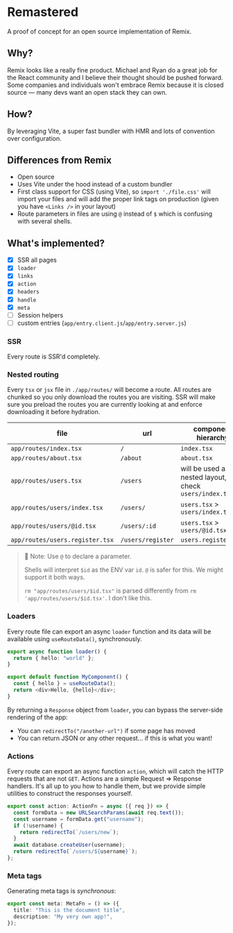# Remastered

A proof of concept for an open source implementation of Remix.

## Why?

Remix looks like a really fine product. Michael and Ryan do a great job for the React community and I believe their thought should be pushed forward. Some companies and individuals won't embrace Remix because it is closed source — many devs want an open stack they can own.

## How?

By leveraging Vite, a super fast bundler with HMR and lots of convention over configuration.

## Differences from Remix

- Open source
- Uses Vite under the hood instead of a custom bundler
- First class support for CSS (using Vite), so `import './file.css'` will import your files and will add the proper link tags on production (given you have `<Links />` in your layout)
- Route parameters in files are using `@` instead of `$` which is confusing with several shells.

## What's implemented?

- [x] SSR all pages
- [x] `loader`
- [x] `links`
- [x] `action`
- [x] `headers`
- [x] `handle`
- [x] `meta`
- [ ] Session helpers
- [ ] custom entries (`app/entry.client.js`/`app/entry.server.js`)

### SSR

Every route is SSR'd completely.

### Nested routing

Every `tsx` or `jsx` file in `./app/routes/` will become a route.
All routes are chunked so you only download the routes you are visiting.
SSR will make sure you preload the routes you are currently looking at and enforce downloading it before hydration.

| file                            | url               | component hierarchy                                      |
| ------------------------------- | ----------------- | -------------------------------------------------------- |
| `app/routes/index.tsx`          | `/`               | `index.tsx`                                              |
| `app/routes/about.tsx`          | `/about`          | `about.tsx`                                              |
| `app/routes/users.tsx`          | `/users`          | will be used as a nested layout, check `users/index.tsx` |
| `app/routes/users/index.tsx`    | `/users/`         | `users.tsx` > `users/index.tsx`                          |
| `app/routes/users/@id.tsx`      | `/users/:id`      | `users.tsx` > `users/@id.tsx`                            |
| `app/routes/users.register.tsx` | `/users/register` | `users.register.tsx`                                     |

> 📝 Note: Use `@` to declare a parameter.
>
> Shells will interpret `$id` as the ENV var `id`. `@` is safer for this. We might support it both ways.
>
> `rm "app/routes/users/$id.tsx"` is parsed differently from `rm 'app/routes/users/$id.tsx'`. I don't like this.

### Loaders

Every route file can export an async `loader` function and its data will be available using `useRouteData()`, synchronously.

```ts
export async function loader() {
  return { hello: "world" };
}

export default function MyComponent() {
  const { hello } = useRouteData();
  return <div>Hello, {hello}</div>;
}
```

By returning a `Response` object from `loader`, you can bypass the server-side rendering of the app:

- You can `redirectTo("/another-url")` if some page has moved
- You can return JSON or any other request... if this is what you want!

### Actions

Every route can export an async function `action`, which will catch the HTTP requests that are not `GET`.
Actions are a simple Request => Response handlers. It's all up to you how to handle them, but we provide simple utilities to construct the responses yourself.

```ts
export const action: ActionFn = async ({ req }) => {
  const formData = new URLSearchParams(await req.text());
  const username = formData.get("username");
  if (!username) {
    return redirectTo(`/users/new`);
  }
  await database.createUser(username);
  return redirectTo(`/users/${username}`);
};
```

### Meta tags

Generating meta tags is _synchronous_:

```ts
export const meta: MetaFn = () => ({
  title: "This is the document title",
  description: "My very own app!",
});
```
